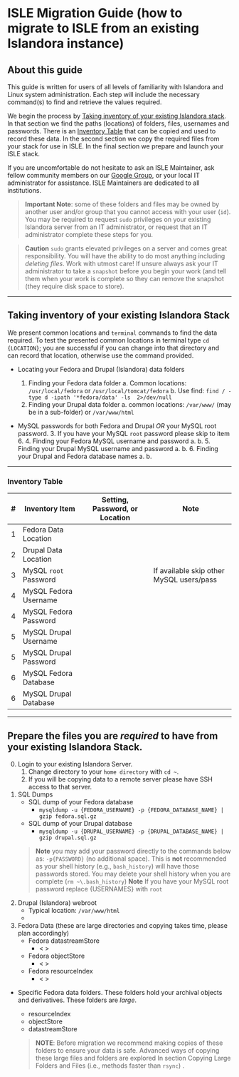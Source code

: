 
# ISLE Migration Guide (how to migrate to ISLE from an existing Islandora instance)

## About this guide
This guide is written for users of all levels of familiarity with Islandora and Linux system administration. Each step will include the necessary command(s) to find and retrieve the values required. 

We begin the process by [Taking inventory of your existing Islandora stack](#taking-inventory-of-your-existing-islandora-stack). In that section we find the paths (locations) of folders, files, usernames and passwords. There is an [Inventory Table](#inventory-table) that can be copied and used to record these data.  In the second section we copy the required files from your stack for use in ISLE. In the final section we prepare and launch your ISLE stack.

If you are uncomfortable do not hesitate to ask an ISLE Maintainer, ask fellow community members on our [Google Group](..), or your local IT administrator for assistance. ISLE Maintainers are dedicated to all institutions.

> **Important Note**: some of these folders and files may be owned by another user and/or group that you cannot access with your user (`id`).   You may be required to request `sudo` privileges on your existing Islandora server from an IT administrator, or request that an IT administrator complete these steps for you.  

> **Caution** `sudo` grants elevated privileges on a server and comes great responsibility.  You will have the ability to do most anything including _deleting files_. Work with utmost care! If unsure always ask your IT administrator to take a `snapshot` before you begin your work (and tell them when your work is complete so they can remove the snapshot (they require disk space to store).
---
## Taking inventory of your existing Islandora Stack
We present common locations and `terminal` commands to find the data required.  To test the presented common locations in terminal type `cd {LOCATION}`; you are successful if you can change into that directory and can record that location, otherwise use the command provided.

 - Locating your Fedora and Drupal (Islandora) data folders
	 1. Finding your Fedora data folder
			 a. Common locations: `/usr/local/fedora` or `/usr/local/tomcat/fedora`
			 b. Use find: `find / -type d -ipath '*fedora/data' -ls  2>/dev/null`
	 2. Finding your Drupal data folder
			 a. common locations: `/var/www/` (may be in a sub-folder) or   `/var/www/html`

 - MySQL passwords for both Fedora and Drupal _OR_ your MySQL root password.
	 3. If you have your MySQL `root` password please skip to item 6.
	 4. Finding your Fedora MySQL username and password
		 a. 
		 b.
	 5. Finding your Drupal MySQL username and password
		 a.
		 b.
	 6.  Finding your Drupal and Fedora database names
		 a.
		 b. 
---
### Inventory Table
|#| Inventory Item | Setting, Password, or Location | Note |
|-|--|--|--|
|1| Fedora Data Location |  |
|2| Drupal Data Location |  | 
|3| MySQL `root` Password |  | If available skip other MySQL users/pass
|4| MySQL Fedora Username |  |
|4| MySQL Fedora Password |  |
|5| MySQL Drupal Username |  |
|5| MySQL Drupal Password |  |
|6| MySQL Fedora Database |  |
|6| MySQL Drupal Database |  |
---

## Prepare the files you are _required_ to have from your existing Islandora Stack.
0. Login to your existing Islandora Server. 
	1. Change directory to your `home directory` with `cd ~`. 
	2. If you will be copying data to a remote server please have SSH access to that server. 
1. SQL Dumps 
	 - SQL dump of your Fedora database
		- `mysqldump -u {FEDORA_USERNAME} -p {FEDORA_DATABASE_NAME} | gzip fedora.sql.gz`
	 - SQL dump of your Drupal database
		  - `mysqldump -u {DRUPAL_USERNAME} -p {DRUPAL_DATABASE_NAME} | gzip drupal.sql.gz`
	> **Note**  you may add your password directly to the commands below as: `-p{PASSWORD}` (no additional space).
	This is **not** recommended as your shell history (e.g., `bash_history`) will have those passwords stored. You may delete your shell history when you are complete (`rm ~\.bash_history`)
	**Note** If you have your MySQL root password replace {USERNAMES} with `root`
  2. Drupal (Islandora) webroot
		- Typical location: `/var/www/html` 
		- 
 3. Fedora Data	(these are large directories and copying takes time, please plan accordingly)
	- Fedora datastreamStore
		- < >
	- Fedora objectStore
		- < >
	- Fedora resourceIndex
		- < >

 - Specific Fedora data folders. These folders hold your archival objects and derivatives. 
 These folders are _large_.
	- resourceIndex
	- objectStore
	- datastreamStore

	>  **NOTE**: Before migration we recommend making copies of these folders to ensure your data is safe.
	> Advanced ways of copying these large files and folders are explored In section Copying Large Folders and Files (i.e., methods faster than `rsync`) .

<!--stackedit_data:
eyJoaXN0b3J5IjpbNjE0NzQ1OTk5LDgzNDI0MzM0OV19
-->